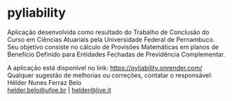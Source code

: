 # pyliability
Aplicação desenvolvida como resultado do Trabalho de Conclusão do Curso em Ciências Atuariais pela Universidade Federal de Pernambuco.  
Seu objetivo consiste no cálculo de Provisões Matemáticas em planos de Benefício Definido para Entidades Fechadas de Previdência Complementar.  
  
A aplicação está disponível no link: https://pyliability.onrender.com/  
Qualquer sugestão de melhorias ou correções, contatar o responsável:  
Hélder Nunes Ferraz Belo  
helder.belo@ufpe.br | helder@live.it
